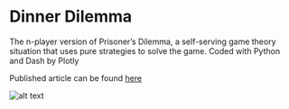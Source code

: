 # Dinner Dilemma
The n-player version of Prisoner’s Dilemma, a self-serving game theory situation that uses pure strategies to solve the game. 
Coded with Python and Dash by Plotly

Published article can be found [here](https://rachasalhi.medium.com/understand-diners-dilemma-in-detail-479c9c577ce9)

![alt text](https://github.com/Rachelslh/DinerDilemma/blob/master/Screenshot%202021-10-20%20at%2021-21-18%20Understand%20Diner%E2%80%99s%20Dilemma%2C%20in%20detail.png)
